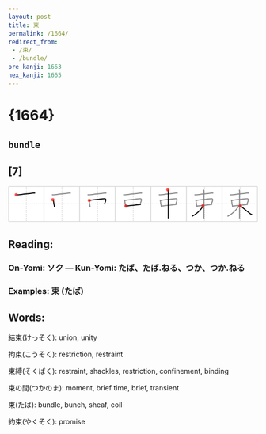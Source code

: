 ```yaml
---
layout: post
title: 束
permalink: /1664/
redirect_from:
 - /束/
 - /bundle/
pre_kanji: 1663
nex_kanji: 1665
---
```


# {1664}

## `bundle`

## [7]

<div class="stroke"><img src="../images/E69D9F.png" /></div>

## Reading:

### On-Yomi: ソク &mdash; Kun-Yomi: たば、たば.ねる、つか、つか.ねる

### Examples: 束 (たば)

## Words:

結束(けっそく): union, unity

拘束(こうそく): restriction, restraint

束縛(そくばく): restraint, shackles, restriction, confinement, binding

束の間(つかのま): moment, brief time, brief, transient

束(たば): bundle, bunch, sheaf, coil

約束(やくそく): promise
